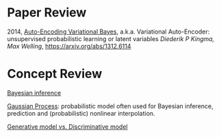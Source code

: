 # Paper Review




2014, [Auto-Encoding Variational Bayes](2014_VAE.ipynb), a.k.a. Variational Auto-Encoder: unsupervised probabilistic learning or latent variables
*Diederik P Kingma, Max Welling*, 
https://arxiv.org/abs/1312.6114




# Concept Review

[Bayesian inference](Bayesian.ipynb)


[Gaussian Process](GaussianProcess.ipynb): probabilistic model often used for Bayesian inference, prediction and (probabilistic) nonlinear interpolation.


[Generative model vs. Discriminative model](generative_model.ipynb)
